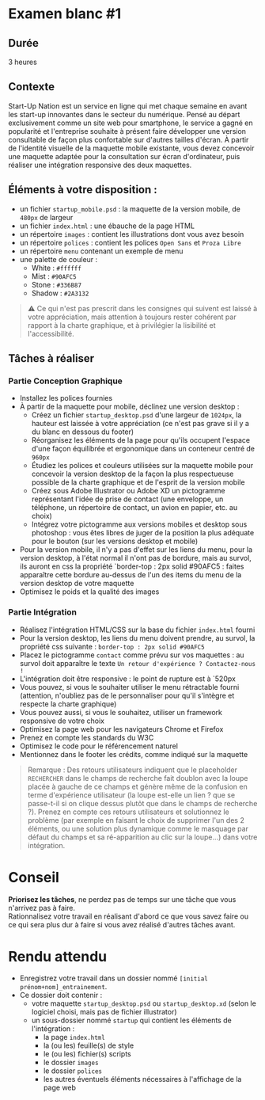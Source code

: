 # Examen blanc #1

## Durée

3 heures

## Contexte
Start-Up Nation est un service en ligne qui met chaque semaine en avant les start-up innovantes dans le secteur du numérique. Pensé au départ exclusivement comme un site web pour smartphone, le service a gagné en popularité et l'entreprise souhaite à présent faire développer une version consultable de façon plus confortable sur d'autres tailles d'écran.
À partir de l'identité visuelle de la maquette mobile existante, vous devez concevoir une maquette adaptée pour la consultation sur écran d'ordinateur, puis réaliser une intégration responsive des deux maquettes.

## Éléments à votre disposition :

- un fichier `startup_mobile.psd` : la maquette de la version mobile, de `480px` de largeur
- un fichier `index.html` : une ébauche de la page HTML
- un répertoire `images` : contient les illustrations dont vous avez besoin
- un répertoire `polices` : contient les polices `Open Sans` et `Proza Libre`
- un répertoire `menu` contenant un exemple de menu
- une palette de couleur :
  - White : `#ffffff`
  - Mist : `#90AFC5`
  - Stone : `#336B87`
  - Shadow : `#2A3132`

> :warning: Ce qui n'est pas prescrit dans les consignes qui suivent est laissé à votre appréciation, mais attention à toujours rester cohérent par rapport à la charte graphique, et à privilégier la lisibilité et l'accessibilité.

## Tâches à réaliser

### Partie Conception Graphique

- Installez les polices fournies
- À partir de la maquette pour mobile, déclinez une version desktop :
  - Créez un fichier `startup_desktop.psd` d'une largeur de `1024px`, la hauteur est laissée à votre appréciation (ce n'est pas grave si il y a du blanc en dessous du footer)
  - Réorganisez les éléments de la page pour qu'ils occupent l'espace d'une façon équilibrée et ergonomique dans un conteneur centré de `960px`
  - Étudiez les polices et couleurs utilisées sur la maquette mobile pour concevoir la version desktop de la façon la plus respectueuse possible de la charte graphique et de l'esprit de la version mobile
  - Créez sous Adobe Illustrator ou Adobe XD un pictogramme représentant l'idée de prise de contact (une enveloppe, un téléphone, un répertoire de contact, un avion en papier, etc. au choix)
  - Intégrez votre pictogramme aux versions mobiles et desktop sous photoshop : vous êtes libres de juger de la position la plus adéquate pour le bouton (sur les versions desktop et mobile)
- Pour la version mobile, il n'y a pas d'effet sur les liens du menu, pour la version desktop, à l'état normal il n'ont pas de bordure, mais au survol, ils auront en css la propriété `border-top : 2px solid #90AFC5 : faites apparaître cette bordure au-dessus de l'un des items du menu de la version desktop de votre maquette
- Optimisez le poids et la qualité des images

### Partie Intégration

- Réalisez l'intégration HTML/CSS sur la base du fichier `index.html` fourni
- Pour la version desktop, les liens du menu doivent prendre, au survol, la propriété css suivante : `border-top : 2px solid #90AFC5`
- Placez le pictogramme `contact` comme prévu sur vos maquettes : au survol doit apparaître le texte `Un retour d'expérience ? Contactez-nous !`
- L'intégration doit être responsive : le point de rupture est à `520px
- Vous pouvez, si vous le souhaiter utiliser le menu rétractable fourni (attention, n'oubliez pas de le personnaliser pour qu'il s'intègre et respecte la charte graphique)
- Vous pouvez aussi, si vous le souhaitez, utiliser un framework responsive de votre choix
- Optimisez la page web pour les navigateurs Chrome et Firefox
- Prenez en compte les standards du W3C
- Optimisez le code pour le référencement naturel
- Mentionnez dans le footer les crédits, comme indiqué sur la maquette

> Remarque : 
> Des retours utilisateurs indiquent que le placeholder `RECHERCHER` dans le champs de recherche fait doublon avec la loupe placée à gauche de ce champs et génère même de la confusion en terme d'expérience utilisateur (la loupe est-elle un lien ? que se passe-t-il si on clique dessus plutôt que dans le champs de recherche ?).
> Prenez en compte ces retours utilisateurs et solutionnez le problème (par exemple en faisant le choix de supprimer l'un des 2 éléments, ou une solution plus dynamique comme le masquage par défaut du champs et sa ré-apparition au clic sur la loupe...) dans votre intégration.

# Conseil

**Priorisez les tâches**, ne perdez pas de temps sur une tâche que vous n'arrivez pas à faire.  
Rationnalisez votre travail en réalisant d'abord ce que vous savez faire ou ce qui sera plus dur à faire si vous avez réalisé d'autres tâches avant.

# Rendu attendu

- Enregistrez votre travail dans un dossier nommé `[initial prénom+nom]_entrainement`.  
- Ce dossier doit contenir :
  - votre maquette `startup_desktop.psd` ou `startup_desktop.xd` (selon le logiciel choisi, mais pas de fichier illustrator)
  - un sous-dossier nommé `startup` qui contient les éléments de l'intégration :
      - la page `index.html`
      - la (ou les) feuille(s) de style
      - le (ou les) fichier(s) scripts
      - le dossier `images`
      - le dossier `polices`
      - les autres éventuels éléments nécessaires à l'affichage de la page web
